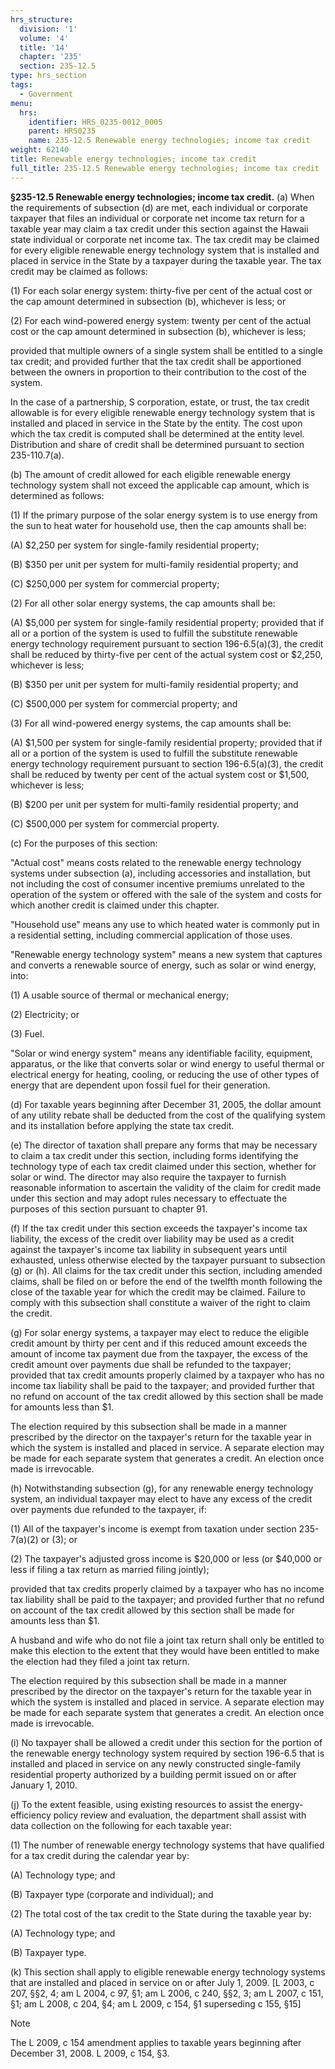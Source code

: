```yaml
---
hrs_structure:
  division: '1'
  volume: '4'
  title: '14'
  chapter: '235'
  section: 235-12.5
type: hrs_section
tags:
  - Government
menu:
  hrs:
    identifier: HRS_0235-0012_0005
    parent: HRS0235
    name: 235-12.5 Renewable energy technologies; income tax credit
weight: 62140
title: Renewable energy technologies; income tax credit
full_title: 235-12.5 Renewable energy technologies; income tax credit
---
```

**§235-12.5 Renewable energy technologies; income tax credit.** (a) When the requirements of subsection (d) are met, each individual or corporate taxpayer that files an individual or corporate net income tax return for a taxable year may claim a tax credit under this section against the Hawaii state individual or corporate net income tax. The tax credit may be claimed for every eligible renewable energy technology system that is installed and placed in service in the State by a taxpayer during the taxable year. The tax credit may be claimed as follows:

(1) For each solar energy system: thirty-five per cent of the actual cost or the cap amount determined in subsection (b), whichever is less; or

(2) For each wind-powered energy system: twenty per cent of the actual cost or the cap amount determined in subsection (b), whichever is less;

provided that multiple owners of a single system shall be entitled to a single tax credit; and provided further that the tax credit shall be apportioned between the owners in proportion to their contribution to the cost of the system.

In the case of a partnership, S corporation, estate, or trust, the tax credit allowable is for every eligible renewable energy technology system that is installed and placed in service in the State by the entity. The cost upon which the tax credit is computed shall be determined at the entity level. Distribution and share of credit shall be determined pursuant to section 235-110.7(a).

(b) The amount of credit allowed for each eligible renewable energy technology system shall not exceed the applicable cap amount, which is determined as follows:

(1) If the primary purpose of the solar energy system is to use energy from the sun to heat water for household use, then the cap amounts shall be:

(A) $2,250 per system for single-family residential property;

(B) $350 per unit per system for multi-family residential property; and

(C) $250,000 per system for commercial property;

(2) For all other solar energy systems, the cap amounts shall be:

(A) $5,000 per system for single-family residential property; provided that if all or a portion of the system is used to fulfill the substitute renewable energy technology requirement pursuant to section 196-6.5(a)(3), the credit shall be reduced by thirty-five per cent of the actual system cost or $2,250, whichever is less;

(B) $350 per unit per system for multi-family residential property; and

(C) $500,000 per system for commercial property; and

(3) For all wind-powered energy systems, the cap amounts shall be:

(A) $1,500 per system for single-family residential property; provided that if all or a portion of the system is used to fulfill the substitute renewable energy technology requirement pursuant to section 196-6.5(a)(3), the credit shall be reduced by twenty per cent of the actual system cost or $1,500, whichever is less;

(B) $200 per unit per system for multi-family residential property; and

(C) $500,000 per system for commercial property.

(c) For the purposes of this section:

"Actual cost" means costs related to the renewable energy technology systems under subsection (a), including accessories and installation, but not including the cost of consumer incentive premiums unrelated to the operation of the system or offered with the sale of the system and costs for which another credit is claimed under this chapter.

"Household use" means any use to which heated water is commonly put in a residential setting, including commercial application of those uses.

"Renewable energy technology system" means a new system that captures and converts a renewable source of energy, such as solar or wind energy, into:

(1) A usable source of thermal or mechanical energy;

(2) Electricity; or

(3) Fuel.

"Solar or wind energy system" means any identifiable facility, equipment, apparatus, or the like that converts solar or wind energy to useful thermal or electrical energy for heating, cooling, or reducing the use of other types of energy that are dependent upon fossil fuel for their generation.

(d) For taxable years beginning after December 31, 2005, the dollar amount of any utility rebate shall be deducted from the cost of the qualifying system and its installation before applying the state tax credit.

(e) The director of taxation shall prepare any forms that may be necessary to claim a tax credit under this section, including forms identifying the technology type of each tax credit claimed under this section, whether for solar or wind. The director may also require the taxpayer to furnish reasonable information to ascertain the validity of the claim for credit made under this section and may adopt rules necessary to effectuate the purposes of this section pursuant to chapter 91.

(f) If the tax credit under this section exceeds the taxpayer's income tax liability, the excess of the credit over liability may be used as a credit against the taxpayer's income tax liability in subsequent years until exhausted, unless otherwise elected by the taxpayer pursuant to subsection (g) or (h). All claims for the tax credit under this section, including amended claims, shall be filed on or before the end of the twelfth month following the close of the taxable year for which the credit may be claimed. Failure to comply with this subsection shall constitute a waiver of the right to claim the credit.

(g) For solar energy systems, a taxpayer may elect to reduce the eligible credit amount by thirty per cent and if this reduced amount exceeds the amount of income tax payment due from the taxpayer, the excess of the credit amount over payments due shall be refunded to the taxpayer; provided that tax credit amounts properly claimed by a taxpayer who has no income tax liability shall be paid to the taxpayer; and provided further that no refund on account of the tax credit allowed by this section shall be made for amounts less than $1.

The election required by this subsection shall be made in a manner prescribed by the director on the taxpayer's return for the taxable year in which the system is installed and placed in service. A separate election may be made for each separate system that generates a credit. An election once made is irrevocable.

(h) Notwithstanding subsection (g), for any renewable energy technology system, an individual taxpayer may elect to have any excess of the credit over payments due refunded to the taxpayer, if:

(1) All of the taxpayer's income is exempt from taxation under section 235-7(a)(2) or (3); or

(2) The taxpayer's adjusted gross income is $20,000 or less (or $40,000 or less if filing a tax return as married filing jointly);

provided that tax credits properly claimed by a taxpayer who has no income tax liability shall be paid to the taxpayer; and provided further that no refund on account of the tax credit allowed by this section shall be made for amounts less than $1.

A husband and wife who do not file a joint tax return shall only be entitled to make this election to the extent that they would have been entitled to make the election had they filed a joint tax return.

The election required by this subsection shall be made in a manner prescribed by the director on the taxpayer's return for the taxable year in which the system is installed and placed in service. A separate election may be made for each separate system that generates a credit. An election once made is irrevocable.

(i) No taxpayer shall be allowed a credit under this section for the portion of the renewable energy technology system required by section 196-6.5 that is installed and placed in service on any newly constructed single-family residential property authorized by a building permit issued on or after January 1, 2010.

(j) To the extent feasible, using existing resources to assist the energy-efficiency policy review and evaluation, the department shall assist with data collection on the following for each taxable year:

(1) The number of renewable energy technology systems that have qualified for a tax credit during the calendar year by:

(A) Technology type; and

(B) Taxpayer type (corporate and individual); and

(2) The total cost of the tax credit to the State during the taxable year by:

(A) Technology type; and

(B) Taxpayer type.

(k) This section shall apply to eligible renewable energy technology systems that are installed and placed in service on or after July 1, 2009\. [L 2003, c 207, §§2, 4; am L 2004, c 97, §1; am L 2006, c 240, §§2, 3; am L 2007, c 151, §1; am L 2008, c 204, §4; am L 2009, c 154, §1 superseding c 155, §15]

Note

The L 2009, c 154 amendment applies to taxable years beginning after December 31, 2008\. L 2009, c 154, §3.